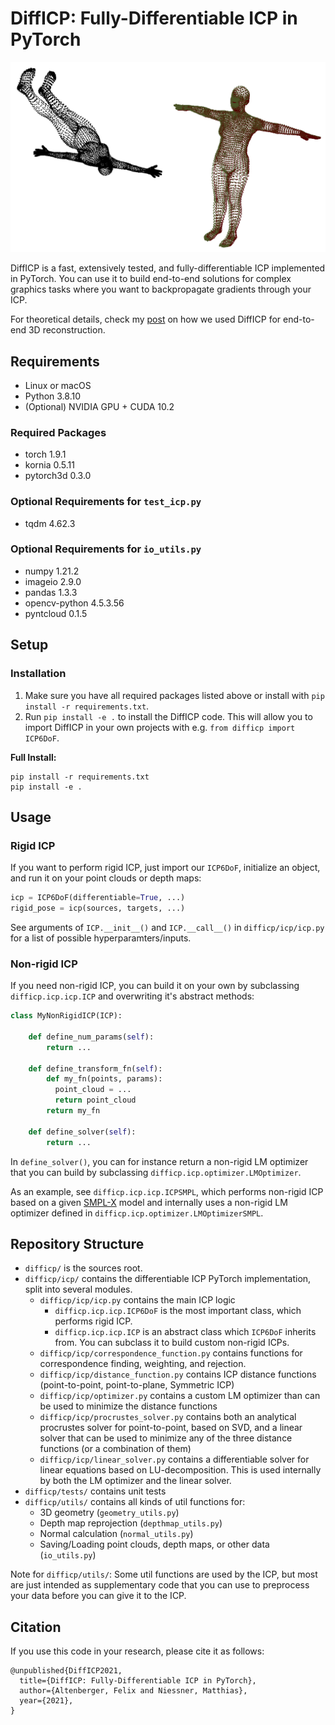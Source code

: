 # DiffICP: Fully-Differentiable ICP in PyTorch

![DiffICP Teaser](teaser.png)

DiffICP is a fast, extensively tested, and fully-differentiable ICP
implemented in PyTorch.
You can use it to build end-to-end solutions for complex
graphics tasks where you want to backpropagate gradients through your ICP.

For theoretical details, check my [post][project] on how 
we used DiffICP for end-to-end 3D reconstruction.

## Requirements
* Linux or macOS
* Python 3.8.10
* (Optional) NVIDIA GPU + CUDA 10.2

### Required Packages
* torch 1.9.1
* kornia 0.5.11
* pytorch3d 0.3.0

### Optional Requirements for `test_icp.py`
* tqdm 4.62.3

### Optional Requirements for `io_utils.py`
* numpy 1.21.2
* imageio 2.9.0
* pandas 1.3.3
* opencv-python 4.5.3.56
* pyntcloud 0.1.5

## Setup
### Installation
1. Make sure you have all required packages listed above or install with `pip install -r requirements.txt`.
2. Run `pip install -e .` to install the DiffICP code.
This will allow you to import DiffICP in your own projects
with e.g. `from difficp import ICP6DoF`.

**Full Install:**
```
pip install -r requirements.txt
pip install -e .
```

## Usage
### Rigid ICP
If you want to perform rigid ICP, just import our `ICP6DoF`, initialize
an object, and run it on your point clouds or depth maps:
```python
icp = ICP6DoF(differentiable=True, ...)
rigid_pose = icp(sources, targets, ...)
```
See arguments of `ICP.__init__()` and `ICP.__call__()` in 
`difficp/icp/icp.py` for a list of possible hyperparamters/inputs.

### Non-rigid ICP
If you need non-rigid ICP, you can build it on your own by subclassing
`difficp.icp.icp.ICP` and overwriting it's abstract methods:
```python
class MyNonRigidICP(ICP):

    def define_num_params(self):
        return ...

    def define_transform_fn(self):
        def my_fn(points, params):
          point_cloud = ...
          return point_cloud
        return my_fn

    def define_solver(self):
        return ...
```
In `define_solver()`, you can for instance return a non-rigid LM optimizer
that you can build by subclassing `difficp.icp.optimizer.LMOptimizer`.

As an example, see `difficp.icp.icp.ICPSMPL`, which performs non-rigid
ICP based on a given [SMPL-X][smplx] model and internally uses a
non-rigid LM optimizer defined in `difficp.icp.optimizer.LMOptimizerSMPL`.

## Repository Structure
- `difficp/` is the sources root.
- `difficp/icp/` contains the differentiable ICP PyTorch implementation,
split into several modules.
  - `difficp/icp/icp.py` contains the main ICP logic
    - `difficp.icp.icp.ICP6DoF` is the most important class, which performs
rigid ICP.
    - `difficp.icp.icp.ICP` is an abstract class which `ICP6DoF` inherits from.
You can subclass it to build custom non-rigid ICPs.
  - `difficp/icp/correspondence_function.py` contains functions for
correspondence finding, weighting, and rejection.
  - `difficp/icp/distance_function.py` contains ICP distance functions
(point-to-point, point-to-plane, Symmetric ICP)
  - `difficp/icp/optimizer.py` contains a custom LM optimizer than can be
used to minimize the distance functions
  - `difficp/icp/procrustes_solver.py` contains both an analytical
procrustes solver for point-to-point, based on SVD, and a
linear solver that can be used to minimize any of the three distance
functions (or a combination of them)
  - `difficp/icp/linear_solver.py` contains a differentiable solver
for linear equations based on LU-decomposition.
This is used internally by both the LM optimizer and the linear solver.
- `difficp/tests/` contains unit tests
- `difficp/utils/` contains all kinds of util functions for:
  - 3D geometry (`geometry_utils.py`)
  - Depth map reprojection (`depthmap_utils.py`)
  - Normal calculation (`normal_utils.py`)
  - Saving/Loading point clouds, depth maps, or other data (`io_utils.py`)

Note for `difficp/utils/`: Some util functions are used by the ICP, but
most are just intended as supplementary code that you can use to
preprocess your data before you can give it to the ICP.

## Citation
If you use this code in your research, please cite it as follows:
```
@unpublished{DiffICP2021,
  title={DiffICP: Fully-Differentiable ICP in PyTorch},
  author={Altenberger, Felix and Niessner, Matthias},
  year={2021},
}
```
[project]: http://fa9r.com/projects/2021/03/30/differentiable-icp.html
[smplx]: https://github.com/vchoutas/smplx
